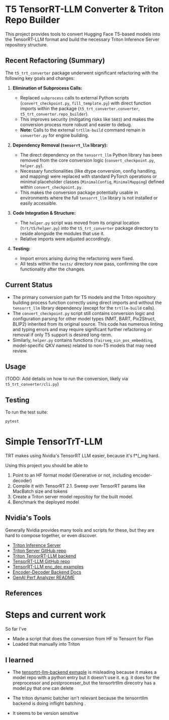 # T5 TensorRT-LLM Converter & Triton Repo Builder

This project provides tools to convert Hugging Face T5-based models into the TensorRT-LLM format and build the necessary Triton Inference Server repository structure.

## Recent Refactoring (Summary)

The `t5_trt_converter` package underwent significant refactoring with the following key goals and changes:

1.  **Elimination of Subprocess Calls:**
    *   Replaced `subprocess` calls to external Python scripts (`convert_checkpoint.py`, `fill_template.py`) with direct function imports within the package (`t5_trt_converter.converter`, `t5_trt_converter.repo_builder`).
    *   This improves security (mitigating risks like `S603`) and makes the conversion process more robust and easier to debug.
    *   **Note:** Calls to the external `trtllm-build` command remain in `converter.py` for engine building.

2.  **Dependency Removal (`tensorrt_llm` library):**
    *   The direct dependency on the `tensorrt_llm` Python library has been removed from the core conversion logic (`convert_checkpoint.py`, `helper.py`).
    *   Necessary functionalities (like dtype conversion, config handling, and mapping) were replaced with standard PyTorch operations or minimal placeholder classes (`MinimalConfig`, `MinimalMapping`) defined within `convert_checkpoint.py`.
    *   This makes the conversion package potentially usable in environments where the full `tensorrt_llm` library is not installed or easily accessible.

3.  **Code Integration & Structure:**
    *   The `helper.py` script was moved from its original location (`trt/t5/helper.py`) into the `t5_trt_converter` package directory to reside alongside the modules that use it.
    *   Relative imports were adjusted accordingly.

4.  **Testing:**
    *   Import errors arising during the refactoring were fixed.
    *   All tests within the `tests/` directory now pass, confirming the core functionality after the changes.

## Current Status

*   The primary conversion path for T5 models and the Triton repository building process function correctly using direct imports and without the `tensorrt_llm` library dependency (except for the `trtllm-build` calls).
*   The `convert_checkpoint.py` script still contains conversion logic and configuration parsing for other model types (NMT, BART, Pix2Struct, BLIP2) inherited from its original source. This code has numerous linting and typing errors and may require significant further refactoring or removal if only T5 support is desired long-term.
*   Similarly, `helper.py` contains functions (`fairseq_sin_pos_embedding`, model-specific QKV names) related to non-T5 models that may need review.

## Usage

(TODO: Add details on how to run the conversion, likely via `t5_trt_converter/cli.py`)

## Testing

To run the test suite:

```bash
pytest
```

# Simple TensorTrT-LLM 

TRT makes using Nvidia's TensorRT LLM easier, because it's f*(_ing hard. 

Using this project you should be able to
1. Point to an HF format model (Generative or not, including encoder-decoder)
2. Compile it with TensorRT 
2.1. Sweep over TensorRT params like MacBatch size and tokens
3. Create a Triton server model repositoy for the built model.
4. Benchmark the deployed model 


## Nvidia's Tools 

Generally Nvidia provides many tools and scripts for these, but they are hard to compose together, or even discover. 

- [Triton Inference Server][triton-inference-server]
- [Triton Server GitHub repo][triton-server]
- [Triton TensorRT-LLM backend][tensorrtllm-backend]
- [TensorRT-LLM GitHub repo][tensorrt-llm]
- [TensorRT-LLM enc_dec examples][tensorrt-llm-enc-dec]
- [Encoder-Decoder Backend Docs][encoder-decoder-docs]
- [GenAI Perf Analyzer README][genai-perf-readme]

## References

[triton-inference-server]: https://developer.nvidia.com/triton-inference-server  
[triton-server]: https://github.com/triton-inference-server/server  
[tensorrtllm-backend]: https://github.com/triton-inference-server/tensorrtllm_backend  
[tensorrt-llm]: https://github.com/NVIDIA/TensorRT-LLM  
[tensorrt-llm-enc-dec]: https://github.com/NVIDIA/TensorRT-LLM/tree/main/examples/models/core/enc_dec  
[encoder-decoder-docs]: https://github.com/triton-inference-server/tensorrtllm_backend/blob/main/docs/encoder_decoder.md  
[genai-perf-readme]: https://docs.nvidia.com/deeplearning/triton-inference-server/user-guide/docs/perf_analyzer/genai-perf/README.html  

# Steps and current work
So far I've
* Made a script that does the conversion from HF to Tensorrt for Flan
* Loaded that manually into Triton 
## I learned

* The [tensortrt-llm-backend exmaple](tensorrt-llm-enc-dec) is misleading because it makes a model repo with a python entry but it doesn't use it. e.g. it does for the preprocessor and postprocesser,,but the tensortrtllm direcotry has a model.py that one can delete 

* The triton dynamic batcher isn't relevant because the tensorrtllm backend is doing inflight batching . 
* It seems to be version sensitive 
